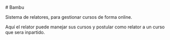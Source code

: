 # Bambu

Sistema de relatores, para gestionar cursos de forma online.

Aquí el relator puede manejar sus cursos y postular como relator a un curso que sera inpartido.
